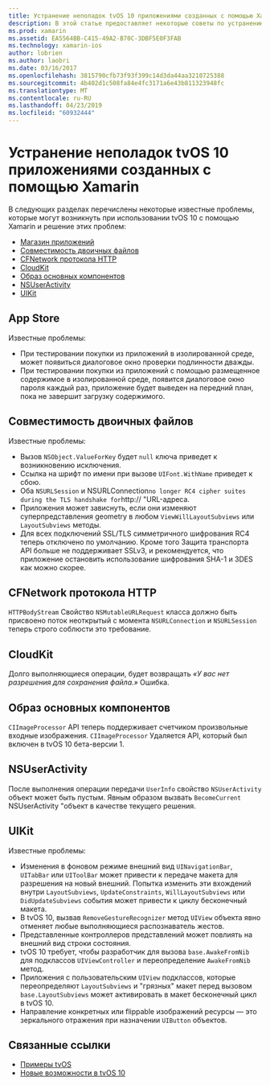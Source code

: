 ```yaml
---
title: Устранение неполадок tvOS 10 приложениями созданных с помощью Xamarin
description: В этой статье предоставляет некоторые советы по устранению неполадок для работы с tvOS 10 в приложениях Xamarin. Он описывает проблемы, связанные с App Store, совместимость двоичных файлов, CFNetwork HttpProtocol, CloudKit, образ основных компонентов, NSUserActivity и UIKit.
ms.prod: xamarin
ms.assetid: EA5564BB-C415-49A2-B70C-3DBF5E0F3FAB
ms.technology: xamarin-ios
author: lobrien
ms.author: laobri
ms.date: 03/16/2017
ms.openlocfilehash: 3815790cfb73f93f399c14d3da44aa3210725388
ms.sourcegitcommit: 4b402d1c508fa84e4fc3171a6e43b811323948fc
ms.translationtype: MT
ms.contentlocale: ru-RU
ms.lasthandoff: 04/23/2019
ms.locfileid: "60932444"
---
```

# <a name="troubleshooting-tvos-10-apps-built-with-xamarin"></a>Устранение неполадок tvOS 10 приложениями созданных с помощью Xamarin

В следующих разделах перечислены некоторые известные проблемы, которые могут возникнуть при использовании tvOS 10 с помощью Xamarin и решение этих проблем:

- [Магазин приложений](#App-Store)
- [Совместимость двоичных файлов](#Binary-Compatibility)
- [CFNetwork протокола HTTP](#CFNetwork-HTTP-Protocol)
- [CloudKit](#CloudKit)
- [Образ основных компонентов](#CoreImage)
- [NSUserActivity](#NSUserActivity)
- [UIKit](#UIKit)

<a name="App-Store" />

## <a name="app-store"></a>App Store

Известные проблемы:

 - При тестировании покупки из приложений в изолированной среде, может появиться диалоговое окно проверки подлинности дважды.
 - При тестировании покупки из приложений с помощью размещенное содержимое в изолированной среде, появится диалоговое окно пароля каждый раз, приложение будет выведен на передний план, пока не завершит загрузку содержимого.

<a name="Binary-Compatibility" />

## <a name="binary-compatibility"></a>Совместимость двоичных файлов

Известные проблемы:

 - Вызов `NSObject.ValueForKey` будет `null` ключа приведет к возникновению исключения.
 - Ссылка на шрифт по имени при вызове `UIFont.WithName` приведет к сбою.
 - Оба `NSURLSession` и NSURLConnection` no longer RC4 cipher suites during the TLS handshake for `http:// "URL-адреса.
 - Приложения может зависнуть, если они изменяют суперпредставления geometry в любом `ViewWillLayoutSubviews` или `LayoutSubviews` методы.
 - Для всех подключений SSL/TLS симметричного шифрования RC4 теперь отключено по умолчанию. Кроме того Защита транспорта API больше не поддерживает SSLv3, и рекомендуется, что приложение остановить использование шифрования SHA-1 и 3DES как можно скорее.

<a name="CFNetwork-HTTP-Protocol" />

## <a name="cfnetwork-http-protocol"></a>CFNetwork протокола HTTP

`HTTPBodyStream` Свойство `NSMutableURLRequest` класса должно быть присвоено поток неоткрытый с момента `NSURLConnection` и `NSURLSession` теперь строго соблюсти это требование.

<a name="CloudKit" />

## <a name="cloudkit"></a>CloudKit

Долго выполняющиеся операции, будет возвращать _«У вас нет разрешения для сохранения файла.»_ Ошибка.

<a name="CoreImage" />

## <a name="core-image"></a>Образ основных компонентов

`CIImageProcessor` API теперь поддерживает счетчиком произвольные входные изображения. `CIImageProcessor` Удаляется API, который был включен в tvOS 10 бета-версии 1.

<a name="NSUserActivity" />

## <a name="nsuseractivity"></a>NSUserActivity

После выполнения операции передачи `UserInfo` свойство `NSUserActivity` объект может быть пустым. Явным образом вызвать `BecomeCurrent` NSUserActivity "объект в качестве текущего решения.

<a name="UIKit" />

## <a name="uikit"></a>UIKit

Известные проблемы:

 - Изменения в фоновом режиме внешний вид `UINavigationBar`, `UITabBar` или `UIToolBar` может привести к передаче макета для разрешения на новый внешний. Попытка изменить эти вхождений внутри `LayoutSubviews`, `UpdateConstraints`, `WillLayoutSubviews` или `DidUpdateSubviews` события может привести к циклу бесконечный макета.
 - В tvOS 10, вызвав `RemoveGestureRecognizer` метод `UIView` объекта явно отменяет любые выполняющиеся распознаватель жестов.
 - Представленные контроллеров представлений может повлиять на внешний вид строки состояния.
 - tvOS 10 требует, чтобы разработчик для вызова `base.AwakeFromNib` для подклассов `UIViewController` и переопределение `AwakeFromNib` метод.
 - Приложения с пользовательским `UIView` подклассов, которые переопределяют `LayoutSubviews` и "грязных" макет перед вызовом `base.LayoutSubviews` может активировать в макет бесконечный цикл в tvOS 10.
 - Направление конкретных или flippable изображений ресурсы — это зеркального отражения при назначении `UIButton` объектов.

## <a name="related-links"></a>Связанные ссылки

- [Примеры tvOS](https://developer.xamarin.com/samples/tvos/all/)
- [Новые возможности в tvOS 10](https://developer.apple.com/library/prerelease/content/releasenotes/General/WhatsNewinTVOS/Articles/tvOS10.html#//apple_ref/doc/uid/TP40017259-SW1)

